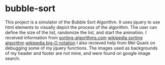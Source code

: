 # bubble-sort
This project is a simulator of the Bubble Sort Algorithm.  It uses jquery to use html elements to visually depict the process of the algorithm.  The user can define the size of the list, randomize the list, and start the animation.
I received information from
[sorting-algorithms.com](http://www.sorting-algorithms.com)
[wikipedia sorting algorithm](http://en.wikipedia.org/wiki/Sorting_algorithm)
[wikipedia big-O notation](http://en.wikipedia.org/wiki/Big_O_notation)
I also recieved help from Mel Quark on debugging some of my jquery functions.
The images used as backgrounds of my header and footer are not mine, and were found on google image search.

